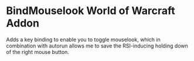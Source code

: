 # BindMouselook World of Warcraft Addon

Adds a key binding to enable you to toggle mouselook, which in
combination with autorun allows me to save the RSI-inducing
holding down of the right mouse button.

